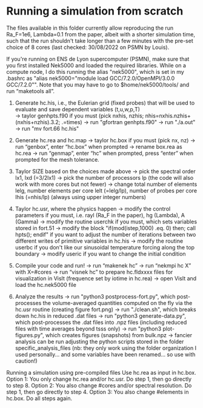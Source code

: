 # Running a simulation from scratch

The files available in this folder currently allow reproducing the run Ra_F=1e6, Lambda=0.1 from the paper, albeit with a shorter simulation time, such that the run shouldn't take longer than a few minutes with the pre-set choice of 8 cores (last checked: 30/08/2022 on PSMN by Louis). 

If you're running on ENS de Lyon supercomputer (PSMN), make sure that you first installed Nek5000 and loaded the required libraries. While on a compute node, I do this running the alias "nek5000", which is set in my .bashrc as "alias nek5000="module load GCC/7.2.0/OpenMPI/3.0.0 GCC/7.2.0"". Note that you may have to go to $home/nek5000/tools/ and run “maketools all”.

1. Generate hc.his, i.e., the Eulerian grid (fixed probes) that will be used to evaluate and save dependent variables (t,u,w,p,T)   
-> taylor genhpts.f90 if you must (pick nxhis, nzhis; nhis=nxhis.nzhis+(nxhis+nzhis).3.2; .=times)
-> run "gfortran genhpts.f90"
-> run "./a.out"
-> run "mv fort.66 hc.his"

2. Generate hc.rea and hc.map
-> taylor hc.box if you must (pick nx, nz)
-> run “genbox”, enter “hc.box” when prompted
-> rename box.rea as hc.rea
-> run “genmap”, enter “hc” when prompted, press “enter” when prompted for the mesh tolerance.

3. Taylor SIZE based on the choices made above
-> pick the spectral order lx1, lxd (=3/2lx1)
-> pick the number of processors lp (the code will also work with more cores but not fewer)
-> change total number of elements lelg, number elements per core lelt (=lelg/lp), number of probes per core lhis (=nhis/lp) (always using upper integer numbers)

4. Taylor hc.usr, where the physics happen
-> modify the control parameters if you must, i.e. rayl (Ra_F in the paper), hg (Lambda), A (Gamma)
-> modify the routine userchk if you must, which sets variables stored in fort.51
-> modify the block "if(mod(istep,1000) .eq. 0) then; call hpts(); endif" if you want to adjust the number of iterations between two different writes of primitive variables in hc.his
-> modify the routine userbc if you don't like our sinusoidal temperature forcing along the top boundary
-> modify useric if you want to change the initial condition

5. Compile your code and run!
-> run “makenek hc”
-> run “nekmpi hc X” with X=#cores
-> run “visnek hc” to prepare hc.fldxxxx files for visualization in VisIt (frequence set by iotime in hc.rea)
-> open VisIt and load the hc.nek5000 file

6. Analyze the results
-> run "python3 postprocess-fort.py", which post-processes the volume-averaged quantities computed on the fly via the hc.usr routine (creating figure fort.png)
-> run "./clean.sh", which breaks down hc.his in reduced .dat files
-> run "python3 generate-data.py", which post-processes the .dat files into .npz files (including reduced files with time averages beyond tsss only)
-> run "python3 plot-figures.py", which creates figures (snapshots) from bulk.npz
-> fancier analysis can be run adjusting the python scripts stored in the folder specific_analysis_files (nb: they only work using the folder organization I used personally... and some variables have been renamed... so use with caution!)


Running a simulation using pre-compiled files
Use hc.rea as input in hc.box.
Option 1: You only change hc.rea and/or hc.usr. Do step 1, then go directly to step 8.
Option 2: You also change #cores and/or spectral resolution. Do step 1, then go directly to step 4.
Option 3: You also change #elements in hc.box. Do all steps again.
	
